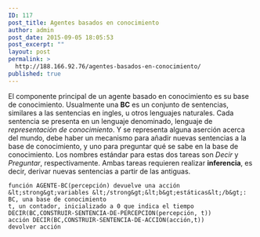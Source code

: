 ```yaml
---
ID: 117
post_title: Agentes basados en conocimiento
author: admin
post_date: 2015-09-05 18:05:53
post_excerpt: ""
layout: post
permalink: >
  http://188.166.92.76/agentes-basados-en-conocimiento/
published: true
---
```

El componente principal de un agente basado en conocimiento es su base de conocimiento. Usualmente una <strong>BC</strong> es un conjunto de sentencias, similares a las sentencias en ingles, u otros lenguajes naturales. Cada sentencia se presenta en un lenguaje denominado, lenguaje de <em>representación de conocimiento</em>. Y se representa alguna aserción acerca del mundo, debe haber un mecanismo para añadir nuevas sentencias a la base de conocimiento, y uno para preguntar qué se sabe en la base de conocimiento. Los nombres estándar para estas dos tareas son <em>Decir</em> y <em>Preguntar</em>, respectivamente. Ambas tareas requieren realizar <strong>inferencia</strong>, es decir, derivar nuevas sentencias a partir de las antiguas.

```
función AGENTE-BC(percepción) devuelve una acción
&lt;strong&gt;variables &lt;/strong&gt;&lt;b&gt;estáticas&lt;/b&gt;: BC, una base de conocimiento
t, un contador, inicializado a 0 que indica el tiempo
DECIR(BC,CONSTRUIR-SENTENCIA-DE-PERCEPCION(percepción, t))
acción DECIR(BC,CONSTRUIR-SENTENCIA-DE-ACCION(acción,t))
devolver acción
```

&nbsp;